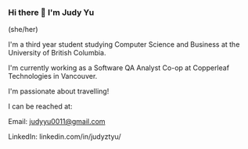 ### Hi there 👋 I'm Judy Yu

<!--
**judyyu0011/judyyu0011** is a ✨ _special_ ✨ repository because its `README.md` (this file) appears on your GitHub profile.

Here are some ideas to get you started:

- 🔭 I’m currently working on ...
- 🌱 I’m currently learning ...
- 👯 I’m looking to collaborate on ...
- 🤔 I’m looking for help with ...
- 💬 Ask me about ...
- 📫 How to reach me: ...
- 😄 Pronouns: ...
- ⚡ Fun fact: ...
-->

(she/her)

I'm a third year student studying Computer Science and Business at the University of British Columbia.

I'm currently working as a Software QA Analyst Co-op at Copperleaf Technologies in Vancouver. 

I'm passionate about travelling!

I can be reached at:

Email: judyyu0011@gmail.com

LinkedIn: linkedin.com/in/judyztyu/
